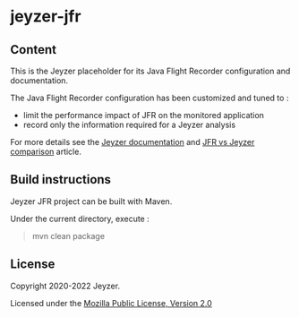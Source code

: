 # jeyzer-jfr

Content
------------------

This is the Jeyzer placeholder for its Java Flight Recorder configuration and documentation.

The Java Flight Recorder configuration has been customized and tuned to : 
 - limit the performance impact of JFR on the monitored application
 - record only the information required for a Jeyzer analysis

For more details see the [Jeyzer documentation](https://jeyzer.org/docs/jzr-jfr/) and [JFR vs Jeyzer comparison](https://jeyzer.org/jeyzer-and-jfr/) article. 



Build instructions
------------------

Jeyzer JFR project can be built with Maven.

Under the current directory, execute :

> mvn clean package


     
License
-------

Copyright 2020-2022 Jeyzer.

Licensed under the [Mozilla Public License, Version 2.0](https://www.mozilla.org/media/MPL/2.0/index.815ca599c9df.txt)

